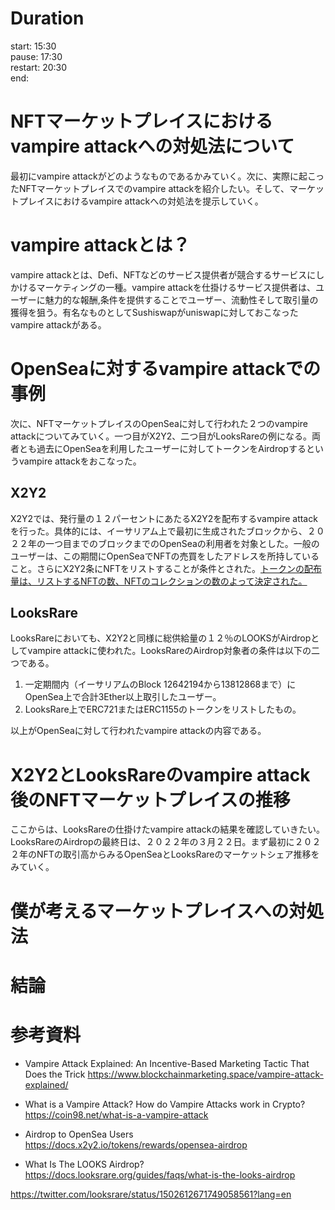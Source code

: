 # Duration
start: 15:30<br />
pause: 17:30<br />
restart: 20:30<br />
end: 

# NFTマーケットプレイスにおけるvampire attackへの対処法について

最初にvampire attackがどのようなものであるかみていく。次に、実際に起こったNFTマーケットプレイスでのvampire attackを紹介したい。そして、マーケットプレイスにおけるvampire attackへの対処法を提示していく。

# vampire attackとは？

vampire attackとは、Defi、NFTなどのサービス提供者が競合するサービスにしかけるマーケティングの一種。vampire attackを仕掛けるサービス提供者は、ユーザーに魅力的な報酬,条件を提供することでユーザー、流動性そして取引量の獲得を狙う。有名なものとしてSushiswapがuniswapに対しておこなったvampire attackがある。

# OpenSeaに対するvampire attackでの事例

次に、NFTマーケットプレイスのOpenSeaに対して行われた２つのvampire attackについてみていく。一つ目がX2Y2、二つ目がLooksRareの例になる。両者とも過去にOpenSeaを利用したユーザーに対してトークンをAirdropするというvampire attackをおこなった。

## X2Y2

X2Y2では、発行量の１２パーセントにあたるX2Y2を配布するvampire attackを行った。具体的には、イーサリアム上で最初に生成されたブロックから、２０２２年の一つ目までのブロックまでのOpenSeaの利用者を対象とした。一般のユーザーは、この期間にOpenSeaでNFTの売買をしたアドレスを所持していること。さらにX2Y2条にNFTをリストすることが条件とされた。[トークンの配布量は、リストするNFTの数、NFTのコレクションの数のよって決定された。](https://docs.x2y2.io/tokens/rewards/opensea-airdrop)

## LooksRare

LooksRareにおいても、X2Y2と同様に総供給量の１２％のLOOKSがAirdropとしてvampire attackに使われた。LooksRareのAirdrop対象者の条件は以下の二つである。

1. 一定期間内（イーサリアムのBlock 12642194から13812868まで）にOpenSea上で合計3Ether以上取引したユーザー。
2. LooksRare上でERC721またはERC1155のトークンをリストしたもの。

以上がOpenSeaに対して行われたvampire attackの内容である。

# X2Y2とLooksRareのvampire attack後のNFTマーケットプレイスの推移

ここからは、LooksRareの仕掛けたvampire attackの結果を確認していきたい。LooksRareのAirdropの最終日は、２０２２年の３月２２日。まず最初に２０２２年のNFTの取引高からみるOpenSeaとLooksRareのマーケットシェア推移をみていく。


# 僕が考えるマーケットプレイスへの対処法

# 結論

# 参考資料
- Vampire Attack Explained: An Incentive-Based Marketing Tactic That Does the Trick
https://www.blockchainmarketing.space/vampire-attack-explained/

- What is a Vampire Attack? How do Vampire Attacks work in Crypto?
https://coin98.net/what-is-a-vampire-attack  

- Airdrop to OpenSea Users
https://docs.x2y2.io/tokens/rewards/opensea-airdrop

- What Is The LOOKS Airdrop?
https://docs.looksrare.org/guides/faqs/what-is-the-looks-airdrop

https://twitter.com/looksrare/status/1502612671749058561?lang=en


